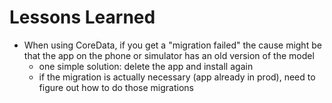 #  Lessons Learned
- When using CoreData, if you get a "migration failed" the cause might be that the app on the phone or simulator has an old version of the model
  - one simple solution: delete the app and install again
  - if the migration is actually necessary (app already in prod), need to figure out how to do those migrations
